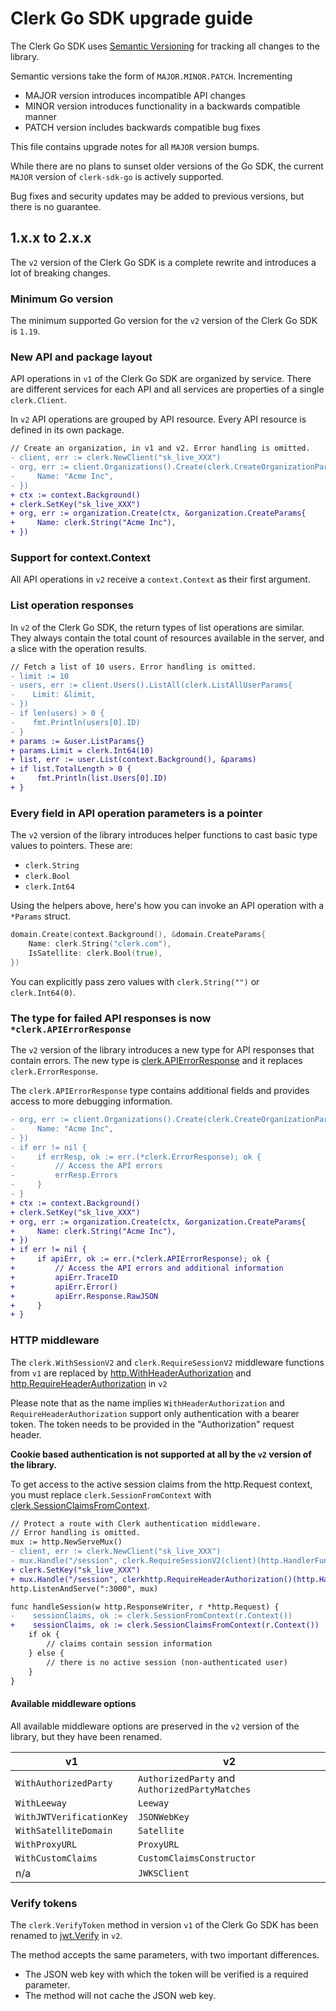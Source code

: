 # Clerk Go SDK upgrade guide

The Clerk Go SDK uses [Semantic Versioning](https://semver.org/)
for tracking all changes to the library.

Semantic versions take the form of `MAJOR.MINOR.PATCH`. Incrementing

- MAJOR version introduces incompatible API changes
- MINOR version introduces functionality in a backwards compatible manner
- PATCH version includes backwards compatible bug fixes

This file contains upgrade notes for all `MAJOR` version bumps.

While there are no plans to sunset older versions of the Go SDK,
the current `MAJOR` version of `clerk-sdk-go` is actively supported.

Bug fixes and security updates may be added to previous versions, but
there is no guarantee.

## 1.x.x to 2.x.x

The `v2` version of the Clerk Go SDK is a complete rewrite and introduces
a lot of breaking changes.

### Minimum Go version

The minimum supported Go version for the `v2` version of the Clerk Go SDK is `1.19`.

### New API and package layout

API operations in `v1` of the Clerk Go SDK are organized by service. There are
different services for each API and all services are properties of a single
`clerk.Client`.

In `v2` API operations are grouped by API resource. Every API resource is defined in its own package.

```diff
// Create an organization, in v1 and v2. Error handling is omitted.
- client, err := clerk.NewClient("sk_live_XXX")
- org, err := client.Organizations().Create(clerk.CreateOrganizationParams{
-     Name: "Acme Inc",
- })
+ ctx := context.Background()
+ clerk.SetKey("sk_live_XXX")
+ org, err := organization.Create(ctx, &organization.CreateParams{
+     Name: clerk.String("Acme Inc"),
+ })
```

### Support for context.Context

All API operations in `v2` receive a `context.Context` as their first argument.

### List operation responses

In `v2` of the Clerk Go SDK, the return types of list operations are similar. They always contain the total count of resources
available in the server, and a slice with the operation results.

```diff
// Fetch a list of 10 users. Error handling is omitted.
- limit := 10
- users, err := client.Users().ListAll(clerk.ListAllUserParams{
-    Limit: &limit,
- })
- if len(users) > 0 {
-    fmt.Println(users[0].ID)
- }
+ params := &user.ListParams{}
+ params.Limit = clerk.Int64(10)
+ list, err := user.List(context.Background(), &params)
+ if list.TotalLength > 0 {
+     fmt.Println(list.Users[0].ID)
+ }
```

### Every field in API operation parameters is a pointer

The `v2` version of the library introduces helper functions to cast basic type values to pointers. These are:
- `clerk.String`
- `clerk.Bool`
- `clerk.Int64`

Using the helpers above, here's how you can invoke an API operation with a `*Params` struct.

```go
domain.Create(context.Background(), &domain.CreateParams{
    Name: clerk.String("clerk.com"),
    IsSatellite: clerk.Bool(true),
})
```
You can explicitly pass zero values with `clerk.String("")` or `clerk.Int64(0)`.

### The type for failed API responses is now `*clerk.APIErrorResponse`

The `v2` version of the library introduces a new type for API responses that contain errors.
The new type is [clerk.APIErrorResponse](https://pkg.go.dev/github.com/clerk/clerk-sdk-go/v2#APIErrorResponse) and it replaces `clerk.ErrorResponse`.

The `clerk.APIErrorResponse` type contains additional fields and provides access to more debugging information.

```diff
- org, err := client.Organizations().Create(clerk.CreateOrganizationParams{
-     Name: "Acme Inc",
- })
- if err != nil {
-     if errResp, ok := err.(*clerk.ErrorResponse); ok {
-         // Access the API errors
-         errResp.Errors
-     }
- }
+ ctx := context.Background()
+ clerk.SetKey("sk_live_XXX")
+ org, err := organization.Create(ctx, &organization.CreateParams{
+     Name: clerk.String("Acme Inc"),
+ })
+ if err != nil {
+     if apiErr, ok := err.(*clerk.APIErrorResponse); ok {
+         // Access the API errors and additional information
+         apiErr.TraceID
+         apiErr.Error()
+         apiErr.Response.RawJSON
+     }
+ }
```

### HTTP middleware

The `clerk.WithSessionV2` and `clerk.RequireSessionV2` middleware functions from `v1` are replaced by [http.WithHeaderAuthorization](https://pkg.go.dev/github.com/clerk/clerk-sdk-go/v2/http#WithHeaderAuthorization) and [http.RequireHeaderAuthorization](https://pkg.go.dev/github.com/clerk/clerk-sdk-go/v2/http#RequireHeaderAuthorization) in `v2`

Please note that as the name implies `WithHeaderAuthorization` and `RequireHeaderAuthorization` support only authentication with a bearer token.
The token needs to be provided in the "Authorization" request header.

**Cookie based authentication is not supported at all by the `v2` version of the library.**

To get access to the active session claims from the http.Request context, you must replace `clerk.SessionFromContext` with [clerk.SessionClaimsFromContext](https://pkg.go.dev/github.com/clerk/clerk-sdk-go/v2#SessionClaimsFromContext).

```diff
// Protect a route with Clerk authentication middleware.
// Error handling is omitted.
mux := http.NewServeMux()
- client, err := clerk.NewClient("sk_live_XXX")
- mux.Handle("/session", clerk.RequireSessionV2(client)(http.HandlerFunc(handleSession)))
+ clerk.SetKey("sk_live_XXX")
+ mux.Handle("/session", clerkhttp.RequireHeaderAuthorization()(http.HandlerFunc(handleSession)))
http.ListenAndServe(":3000", mux)

func handleSession(w http.ResponseWriter, r *http.Request) {
-    sessionClaims, ok := clerk.SessionFromContext(r.Context())
+    sessionClaims, ok := clerk.SessionClaimsFromContext(r.Context())
    if ok {
        // claims contain session information
    } else {
        // there is no active session (non-authenticated user)
    }
}
```

#### Available middleware options

All available middleware options are preserved in the `v2` version of the library, but they have been renamed.

v1 | v2
-----|-----
`WithAuthorizedParty` | `AuthorizedParty` and `AuthorizedPartyMatches`
`WithLeeway` | `Leeway`
`WithJWTVerificationKey` | `JSONWebKey`
`WithSatelliteDomain` | `Satellite`
`WithProxyURL` | `ProxyURL`
`WithCustomClaims` | `CustomClaimsConstructor`
n/a | `JWKSClient`

### Verify tokens

The `clerk.VerifyToken` method in version `v1` of the Clerk Go SDK has been renamed to [jwt.Verify](https://pkg.go.dev/github.com/clerk/clerk-sdk-go/v2/jwt#Verify) in `v2`.

The method accepts the same parameters, with two important differences.

- The JSON web key with which the token will be verified is a required parameter.
- The method will not cache the JSON web key.
